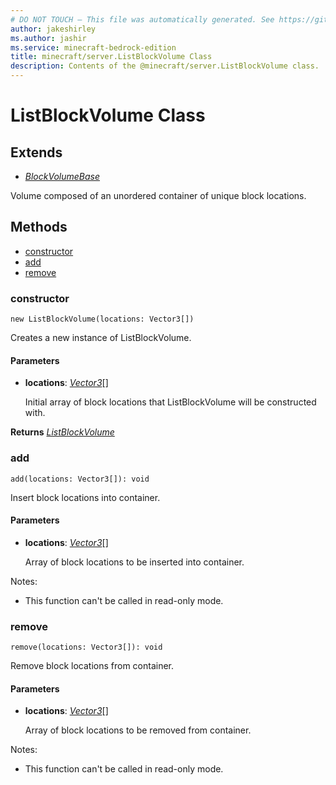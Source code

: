 ```yaml
---
# DO NOT TOUCH — This file was automatically generated. See https://github.com/mojang/minecraftapidocsgenerator to modify descriptions, examples, etc.
author: jakeshirley
ms.author: jashir
ms.service: minecraft-bedrock-edition
title: minecraft/server.ListBlockVolume Class
description: Contents of the @minecraft/server.ListBlockVolume class.
---
```

# ListBlockVolume Class

## Extends
- [*BlockVolumeBase*](BlockVolumeBase.md)

Volume composed of an unordered container of unique block locations.

## Methods
- [constructor](#constructor)
- [add](#add)
- [remove](#remove)

### **constructor**
`
new ListBlockVolume(locations: Vector3[])
`

Creates a new instance of ListBlockVolume.

#### **Parameters**
- **locations**: [*Vector3*](Vector3.md)[]
  
  Initial array of block locations that ListBlockVolume will be constructed with.

**Returns** [*ListBlockVolume*](ListBlockVolume.md)

### **add**
`
add(locations: Vector3[]): void
`

Insert block locations into container.

#### **Parameters**
- **locations**: [*Vector3*](Vector3.md)[]
  
  Array of block locations to be inserted into container.
  
Notes:
- This function can't be called in read-only mode.

### **remove**
`
remove(locations: Vector3[]): void
`

Remove block locations from container.

#### **Parameters**
- **locations**: [*Vector3*](Vector3.md)[]
  
  Array of block locations to be removed from container.
  
Notes:
- This function can't be called in read-only mode.

